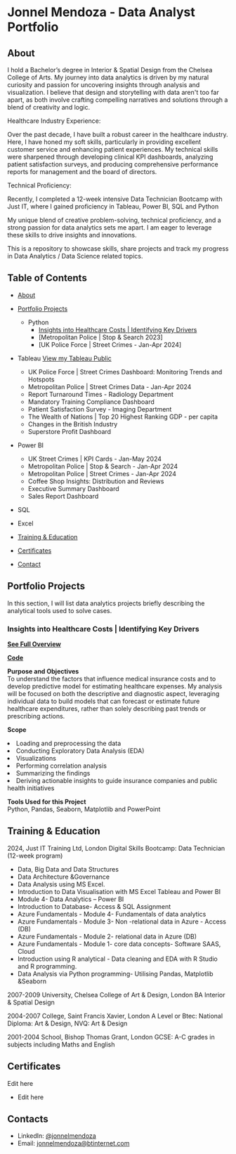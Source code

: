 # Jonnel Mendoza - Data Analyst Portfolio

## About

I hold a Bachelor’s degree in Interior & Spatial Design from the Chelsea College of Arts. My journey into data analytics is driven by my natural curiosity and passion for uncovering insights through analysis and visualization. I believe that design and storytelling with data aren't too far apart, as both involve crafting compelling narratives and solutions through a blend of creativity and logic.

Healthcare Industry Experience:

Over the past decade, I have built a robust career in the healthcare industry. Here, I have honed my soft skills, particularly in providing excellent customer service and enhancing patient experiences. My technical skills were sharpened through developing clinical KPI dashboards, analyzing patient satisfaction surveys, and producing comprehensive performance reports for management and the board of directors.

Technical Proficiency:

Recently, I completed a 12-week intensive Data Technician Bootcamp with Just IT, where I gained proficiency in Tableau, Power BI, SQL and Python

My unique blend of creative problem-solving, technical proficiency, and a strong passion for data analytics sets me apart. I am eager to leverage these skills to drive insights and innovations.

This is a repository to showcase skills, share projects and track my progress in Data Analytics / Data Science related topics.

## Table of Contents
- [About](https://github.com/TheMendoza/Data-Analysis-Portfolio/tree/main?tab=readme-ov-file#about)
- [Portfolio Projects](https://github.com/TheMendoza/Data-Analysis-Portfolio?tab=readme-ov-file#portfolio-projects)
  - Python
    - [Insights into Healthcare Costs | Identifying Key Drivers](https://github.com/TheMendoza/Data-Analysis-Portfolio?tab=readme-ov-file#insights-into-healthcare-costs--identifying-key-drivers)
    - [Metropolitan Police | Stop & Search 2023]
    - [UK Police Force | Street Crimes - Jan-Apr 2024]
- Tableau [View my Tableau Public](https://public.tableau.com/app/profile/jonnel.mendoza/vizzes)
    - UK Police Force | Street Crimes Dashboard: Monitoring Trends and Hotspots
    - Metropolitan Police | Street Crimes Data - Jan-Apr 2024
    - Report Turnaround Times - Radiology Department
    - Mandatory Training Compliance Dashboard
    - Patient Satisfaction Survey - Imaging Department
    - The Wealth of Nations | Top 20 Highest Ranking GDP - per capita
    - Changes in the British Industry
    - Superstore Profit Dashboard
- Power BI
    - UK Street Crimes | KPI Cards - Jan-May 2024
    - Metropolitan Police | Stop & Search - Jan-Apr 2024
    - Metropolitan Police | Street Crimes - Jan-Apr 2024
    - Coffee Shop Insights: Distribution and Reviews
    - Executive Summary Dashboard
    - Sales Report Dashboard
- SQL
- Excel

- [Training & Education](https://github.com/TheMendoza/Data-Analysis-Portfolio?tab=readme-ov-file#training--education)
- [Certificates](https://github.com/TheMendoza/Data-Analysis-Portfolio?tab=readme-ov-file#certificates)
- [Contact](https://github.com/TheMendoza/Data-Analysis-Portfolio?tab=readme-ov-file#contacts)

## Portfolio Projects
  In this section, I will list data analytics projects briefly describing the analytical tools used to solve cases.

  ### Insights into Healthcare Costs | Identifying Key Drivers
  <p><strong><a href="https://github.com/TheMendoza/TheMendoza.github.io/blob/main/Insights%20into%20Healthcare%20Costs%20-%20Identifying%20Key%20Drivers4.0.pdf">See Full Overview</a></strong></p>
  <p><strong><a href="https://github.com/TheMendoza/TheMendoza.github.io/blob/main/Healthcare_Insurance_Project.ipynb">Code</a></strong></p>
  <p><strong>Purpose and Objectives</strong><br>To understand the factors that influence medical insurance costs and to develop predictive model for estimating healthcare expenses. My analysis will be focused on both the    descriptive and diagnostic aspect, leveraging individual data to build models that can forecast or estimate future healthcare expenditures, rather than solely describing past trends or prescribing actions.</p>
  <p><strong>Scope</strong><li>Loading and preprocessing the data</li><li>Conducting Exploratory Data Analysis (EDA)</li><li>Visualizations</li><li>Performing correlation analysis</li><li>Summarizing the findings</li>       <li>Deriving actionable insights to guide insurance companies and public health initiatives</li></p>
  <p><strong>Tools Used for this Project</strong><br>Python, Pandas, Seaborn, Matplotlib and PowerPoint</p>

## Training & Education
2024, Just IT Training Ltd, London
Digital Skills Bootcamp: Data Technician (12-week program)
- Data, Big Data and Data Structures
- Data Architecture &Governance
- Data Analysis using MS Excel.
- Introduction to Data Visualisation with MS Excel Tableau and Power BI
- Module 4- Data Analytics – Power BI
- Introduction to Database- Access & SQL Assignment
- Azure Fundamentals - Module 4- Fundamentals of data analytics
- Azure Fundamentals - Module 3- Non -relational data in Azure - Access (DB)
- Azure Fundamentals - Module 2- relational data in Azure (DB)
- Azure Fundamentals - Module 1- core data concepts- Software SAAS, Cloud
- Introduction using R analytical - Data cleaning and EDA with R Studio and R programming.
- Data Analysis via Python programming- Utilising Pandas, Matplotlib &Seaborn

2007-2009 University, Chelsea College of Art & Design, London
BA Interior & Spatial Design

2004-2007 College, Saint Francis Xavier, London
A Level or Btec: National Diploma: Art & Design, NVQ: Art & Design

2001-2004 School, Bishop Thomas Grant, London
GCSE: A-C grades in subjects including Maths and English

## Certificates
Edit here
- Edit here

## Contacts
- LinkedIn: [@jonnelmendoza](www.linkedin.com/in/jonnelmendoza)
- Email: jonnelmendoza@btinternet.com



